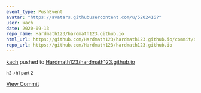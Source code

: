 ```yaml
---
event_type: PushEvent
avatar: "https://avatars.githubusercontent.com/u/5202416?"
user: kach
date: 2020-09-13
repo_name: Hardmath123/hardmath123.github.io
html_url: https://github.com/Hardmath123/hardmath123.github.io/commit/dda486e09017450460c9962f9b8237fcbd32ebe7
repo_url: https://github.com/Hardmath123/hardmath123.github.io
---
```


<a href='https://github.com/kach' target='_blank'>kach</a> pushed to <a href='https://github.com/Hardmath123/hardmath123.github.io' target='_blank'>Hardmath123/hardmath123.github.io</a>

<small>h2->h1 part 2</small>

<a href='https://github.com/Hardmath123/hardmath123.github.io/commit/dda486e09017450460c9962f9b8237fcbd32ebe7' target='_blank'>View Commit</a>